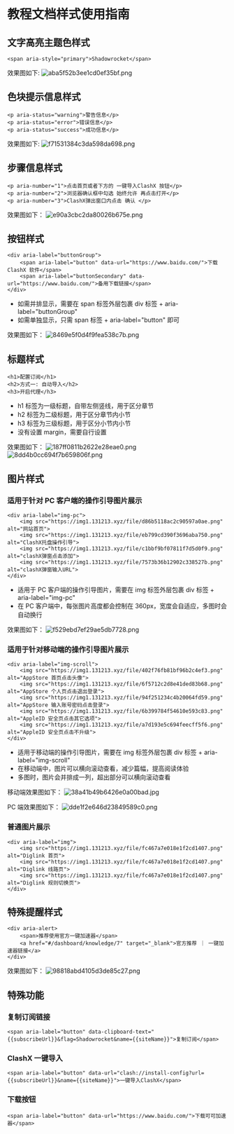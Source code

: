 # 教程文档样式使用指南

## 文字高亮主题色样式

````
<span aria-style="primary">Shadowrocket</span>
````
效果图如下:
![aba5f52b3ee1cd0ef35bf.png](https://img1.131213.xyz/file/aba5f52b3ee1cd0ef35bf.png)

## 色块提示信息样式

````
<p aria-status="warning">警告信息</p>
<p aria-status="error">错误信息</p>
<p aria-status="success">成功信息</p>
````
效果图如下:
![f71531384c3da598da698.png](https://img1.131213.xyz/file/f71531384c3da598da698.png)


## 步骤信息样式

````
<p aria-number="1">点击首页或者下方的 一键导入ClashX 按钮</p>
<p aria-number="2">浏览器确认框中勾选 始终允许 再点击打开</p>
<p aria-number="3">ClashX弹出窗口内点击 确认 </p>
````
效果图如下：
![e90a3cbc2da80026b675e.png](https://img1.131213.xyz/file/e90a3cbc2da80026b675e.png)

## 按钮样式

````
<div aria-label="buttonGroup">
    <span aria-label="button" data-url="https://www.baidu.com/">下载 ClashX 软件</span>
    <span aria-label="buttonSecondary" data-url="https://www.baidu.com/">备用下载链接</span>
</div>
````
* 如需并排显示，需要在 span 标签外层包裹 div 标签 + aria-label="buttonGroup"
* 如需单独显示，只需 span 标签 + aria-label="button" 即可

效果图如下：
![8469e5f0d4f9fea538c7b.png](https://img1.131213.xyz/file/8469e5f0d4f9fea538c7b.png)

## 标题样式

````
<h1>配置订阅</h1>
<h2>方式一: 自动导入</h2>
<h3>开启代理</h3>
````
* h1 标签为一级标题，自带左侧竖线，用于区分章节
* h2 标签为二级标题，用于区分章节内小节
* h3 标签为三级标题，用于区分小节内小节
* 没有设置 margin，需要自行设置

效果图如下：
![187ff0811b2622e28eae0.png](https://img1.131213.xyz/file/187ff0811b2622e28eae0.png)
![8dd4b0cc694f7b659806f.png](https://img1.131213.xyz/file/8dd4b0cc694f7b659806f.png)

## 图片样式

### 适用于针对 PC 客户端的操作引导图片展示
````
<div aria-label="img-pc">
    <img src="https://img1.131213.xyz/file/d86b5118ac2c90597a0ae.png" alt="网站首页">
    <img src="https://img1.131213.xyz/file/eb799cd390f3696aba750.png" alt="ClashX托盘操作引导">
    <img src="https://img1.131213.xyz/file/c1bbf9bf07811f7d5d0f9.png" alt="clashX弹窗点击添加">
    <img src="https://img1.131213.xyz/file/7573b36b12902c338527b.png" alt="clashX弹窗输入URL">
</div>
````
* 适用于 PC 客户端的操作引导图片，需要在 img 标签外层包裹 div 标签 + aria-label="img-pc"
* 在 PC 客户端中，每张图片高度都会控制在 360px，宽度会自适应，多图时会自动换行

效果图如下：
![f529ebd7ef29ae5db7728.png](https://img1.131213.xyz/file/f529ebd7ef29ae5db7728.png)

### 适用于针对移动端的操作引导图片展示
````
<div aria-label="img-scroll">
    <img src="https://img1.131213.xyz/file/402f76fb81bf96b2c4ef3.png" alt="AppStore 首页点击头像">
    <img src="https://img1.131213.xyz/file/6f5712c2d8e41ded83b68.png" alt="AppStore 个人页点击退出登录">
    <img src="https://img1.131213.xyz/file/94f251234c4b20064fd59.png" alt="AppStore 输入账号密码点击登录">
    <img src="https://img1.131213.xyz/file/6b399784f54610e593c83.png" alt="AppleID 安全页点击其它选项">
    <img src="https://img1.131213.xyz/file/a7d193e5c694feecff5f6.png" alt="AppleID 安全页点击不升级">
</div>
````
* 适用于移动端的操作引导图片，需要在 img 标签外层包裹 div 标签 + aria-label="img-scroll"
* 在移动端中，图片可以横向滚动查看，减少篇幅，提高阅读体验
* 多图时，图片会并排成一列，超出部分可以横向滚动查看

移动端效果图如下：
![38a41b49b6426e0a00bad.jpg](https://img1.131213.xyz/file/38a41b49b6426e0a00bad.jpg)

PC 端效果图如下：
![dde1f2e646d23849589c0.png](https://img1.131213.xyz/file/dde1f2e646d23849589c0.png)

### 普通图片展示
````
<div aria-label="img">
    <img src="https://img1.131213.xyz/file/fc467a7e018e1f2cd1407.png" alt="Diglink 首页">
    <img src="https://img1.131213.xyz/file/fc467a7e018e1f2cd1407.png" alt="Diglink 线路页">
    <img src="https://img1.131213.xyz/file/fc467a7e018e1f2cd1407.png" alt="Diglink 规则切换页">
</div>
````

## 特殊提醒样式

````
<div aria-alert>
    <span>推荐使用官方一键加速器</span>
    <a href="#/dashboard/knowledge/7" target="_blank">官方推荐 ｜ 一键加速器链接</a>
</div>
````

效果图如下：
![98818abd4105d3de85c27.png](https://img1.131213.xyz/file/98818abd4105d3de85c27.png)

## 特殊功能

### 复制订阅链接

````
<span aria-label="button" data-clipboard-text="{{subscribeUrl}}&flag=Shadowrocket&name={{siteName}}">复制订阅</span>
````


### ClashX 一键导入

````
<span aria-label="button" data-url="clash://install-config?url={{subscribeUrl}}&name={{siteName}}">一键导入ClashX</span>
````


### 下载按钮

````
<span aria-label="button" data-url="https://www.baidu.com/">下载可可加速器</span>
````

